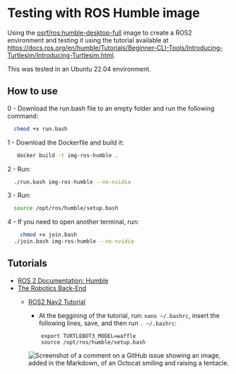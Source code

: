 # Testing with ROS Humble image
Using the [osrf/ros:humble-desktop-full](https://hub.docker.com/r/osrf/ros/tags) image to create a ROS2 environment and testing it using the tutorial available at https://docs.ros.org/en/humble/Tutorials/Beginner-CLI-Tools/Introducing-Turtlesim/Introducing-Turtlesim.html.

This was tested in an Ubuntu 22.04 environment.

## 
## How to use

0 - Download the run.bash file to an empty folder and run the following command:

```bash
  chmod +x run.bash
```

1 - Download the Dockerfile and build it:

```bash
   docker build -t img-ros-humble .
```

2 - Run:

```bash
  ./run.bash img-ros-humble --no-nvidia
```

3 - Run:

```bash
  source /opt/ros/humble/setup.bash
```

4 - If you need to open another terminal, run:
```bash
    chmod +x join.bash
  ./join.bash img-ros-humble --no-nvidia
```


## Tutorials

* [ ROS 2 Documentation: Humble](https://docs.ros.org/en/humble/Tutorials/Beginner-CLI-Tools.html)
* [The Robotics Back-End](https://roboticsbackend.com/category/ros2/)
    * [ROS2 Nav2 Tutorial](https://roboticsbackend.com/ros2-nav2-tutorial/)
        - At the beggining of the tutorial, run: ```nano ~/.bashrc```, insert the following lines, save, and then run ```. ~/.bashrc```:
        ```
            export TURTLEBOT3_MODEL=waffle
            source /opt/ros/humble/setup.bash
        ```
  

        ![Screenshot of a comment on a GitHub issue showing an image, added in the Markdown, of an Octocat smiling and raising a tentacle.](https://emanual.robotis.com/assets/images/platform/turtlebot3/ros2/gazebo_world.png)


